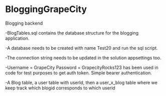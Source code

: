 # BloggingGrapeCity
Blogging backend

-BlogTables.sql contains the database structure for the blogging application.

-A database needs to be created with name Test20 and run the sql script.

-The connection string needs to be updated in the solution appsettings too.

-Username = GrapeCity Password = GrapecityRocks123 has been used in code for test purposes to get auth token. Simple bearer authentication.

-A Blog table, a user table with userId, then a user_x_blog table where we keep track which blogid corresponds to which userid

